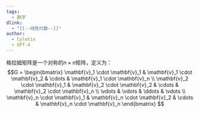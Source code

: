```yaml
---
tags:
  - 数学
dlink:
  - "[[--线性代数--]]"
author:
  - Cyletix
  - GPT-4
---
```

格拉姆矩阵是一个对称的$n \times n$矩阵，定义为：
$$G = 
\begin{bmatrix}
\mathbf{v}_1 \cdot \mathbf{v}_1 & \mathbf{v}_1 \cdot \mathbf{v}_2 & \cdots & \mathbf{v}_1 \cdot \mathbf{v}_n \\
\mathbf{v}_2 \cdot \mathbf{v}_1 & \mathbf{v}_2 \cdot \mathbf{v}_2 & \cdots & \mathbf{v}_2 \cdot \mathbf{v}_n \\
\vdots & \vdots & \ddots & \vdots \\
\mathbf{v}_n \cdot \mathbf{v}_1 & \mathbf{v}_n \cdot \mathbf{v}_2 & \cdots & \mathbf{v}_n \cdot \mathbf{v}_n
\end{bmatrix}
$$
